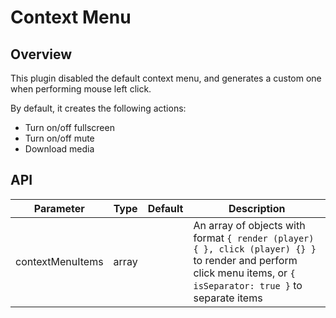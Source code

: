 # Context Menu

## Overview

This plugin disabled the default context menu, and generates a custom one when performing mouse left click.
 
By default, it creates the following actions:

* Turn on/off fullscreen
* Turn on/off mute
* Download media

## API 

Parameter | Type | Default | Description
------ | --------- | ------- | --------
contextMenuItems | array |  | An array of objects with format `{ render (player) { }, click (player) {} }` to render and perform click menu items, or `{ isSeparator: true }` to separate items
